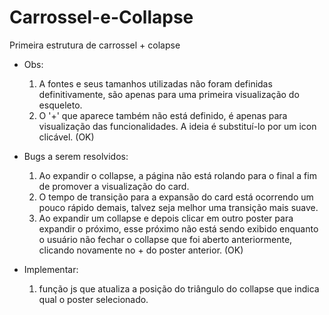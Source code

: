 # Carrossel-e-Collapse
Primeira estrutura de carrossel + colapse

- Obs:
  1. A fontes e seus tamanhos utilizadas não foram definidas definitivamente, são apenas para uma primeira visualização do esqueleto.
  2. O '+' que aparece também não está definido, é apenas para visualização das funcionalidades. A ideia é substituí-lo por um icon   clicável. (OK)

- Bugs a serem resolvidos: 
  1. Ao expandir o collapse, a página não está rolando para o final a fim de promover a visualização do card.
  2. O tempo de transição para a expansão do card está ocorrendo um pouco rápido demais, talvez seja melhor uma transição mais suave.
  3. Ao expandir um collapse e depois clicar em outro poster para expandir o próximo, esse próximo não está sendo exibido enquanto
  o usuário não fechar o collapse que foi aberto anteriormente, clicando novamente no + do poster anterior. (OK)

- Implementar:
  1. função js que atualiza a posição do triângulo do collapse que indica qual o poster selecionado.

